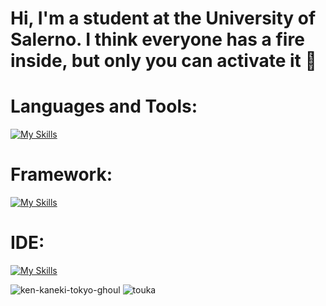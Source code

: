 # Hi, I'm a student at the University of Salerno. I think everyone has a fire inside, but only you can activate it 👋  
<!--
**CiaoMiChiamoFrank/CiaoMiChiamoFrank** is a ✨ _special_ ✨ repository because its `README.md` (this file) appears on your GitHub profile.

Here are some ideas to get you started:

- 🔭 I’m currently working on ...
- 🌱 I’m currently learning ...
- 👯 I’m looking to collaborate on ...
- 🤔 I’m looking for help with ...
- 💬 Ask me about ...
- 📫 How to reach me: ...
- 😄 Pronouns: ...
- ⚡ Fun fact: ...
-->

# **Languages and Tools:**  
[![My Skills](https://skillicons.dev/icons?i=js,html,css,c,cpp,cs,java,mysql,mongodb,py,solidity)](https://skillicons.dev)

# **Framework:**  
[![My Skills](https://skillicons.dev/icons?i=flask,react)](https://skillicons.dev)

# **IDE:**  
[![My Skills](https://skillicons.dev/icons?i=pycharm,vscode,eclipse,idea)](https://skillicons.dev)


![ken-kaneki-tokyo-ghoul](https://github.com/user-attachments/assets/c9ce7745-286f-440f-aaff-41ffabc483e6) ![touka](https://github.com/user-attachments/assets/5741c8df-927d-47d2-8ef7-0bb8e37a84f8)
